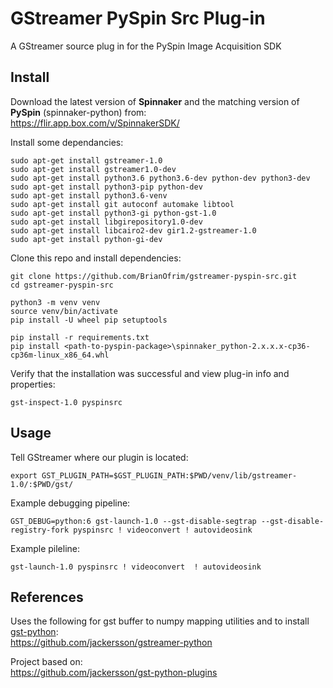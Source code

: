 # GStreamer PySpin Src Plug-in

A GStreamer source plug in for the PySpin Image Acquisition SDK

## Install

Download the latest version of **Spinnaker** and the matching version of **PySpin** (spinnaker-python) from:  
https://flir.app.box.com/v/SpinnakerSDK/

Install some dependancies:  

    sudo apt-get install gstreamer-1.0
    sudo apt-get install gstreamer1.0-dev
    sudo apt-get install python3.6 python3.6-dev python-dev python3-dev
    sudo apt-get install python3-pip python-dev 
    sudo apt-get install python3.6-venv
    sudo apt-get install git autoconf automake libtool
    sudo apt-get install python3-gi python-gst-1.0 
    sudo apt-get install libgirepository1.0-dev
    sudo apt-get install libcairo2-dev gir1.2-gstreamer-1.0
    sudo apt-get install python-gi-dev

Clone this repo and install dependencies: 
 
    git clone https://github.com/BrianOfrim/gstreamer-pyspin-src.git
    cd gstreamer-pyspin-src

    python3 -m venv venv
    source venv/bin/activate
    pip install -U wheel pip setuptools

    pip install -r requirements.txt
    pip install <path-to-pyspin-package>\spinnaker_python-2.x.x.x-cp36-cp36m-linux_x86_64.whl

Verify that the installation was successful and view plug-in info and properties:

    gst-inspect-1.0 pyspinsrc

## Usage

Tell GStreamer where our plugin is located:

    export GST_PLUGIN_PATH=$GST_PLUGIN_PATH:$PWD/venv/lib/gstreamer-1.0/:$PWD/gst/

Example debugging pipeline:

    GST_DEBUG=python:6 gst-launch-1.0 --gst-disable-segtrap --gst-disable-registry-fork pyspinsrc ! videoconvert ! autovideosink

Example pileline:

    gst-launch-1.0 pyspinsrc ! videoconvert  ! autovideosink



## References

Uses the following for gst buffer to numpy mapping utilities and to install [gst-python](https://github.com/GStreamer/gst-python):  
https://github.com/jackersson/gstreamer-python

Project based on:  
https://github.com/jackersson/gst-python-plugins

